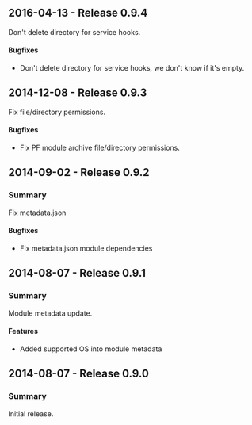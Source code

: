 ## 2016-04-13 - Release 0.9.4

Don't delete directory for service hooks.

#### Bugfixes

- Don't delete directory for service hooks,
  we don't know if it's empty.

## 2014-12-08 - Release 0.9.3

Fix file/directory permissions.

#### Bugfixes

- Fix PF module archive file/directory permissions.

## 2014-09-02 - Release 0.9.2

### Summary

Fix metadata.json

#### Bugfixes

- Fix metadata.json module dependencies

## 2014-08-07 - Release 0.9.1

### Summary

Module metadata update.

#### Features

- Added supported OS into module metadata

## 2014-08-07 - Release 0.9.0

### Summary

Initial release.
